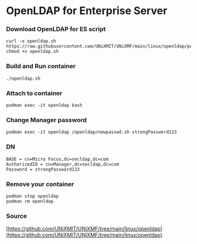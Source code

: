 # OpenLDAP for Enterprise Server

### Download OpenLDAP for ES script
```
curl -o openldap.sh https://raw.githubusercontent.com/UNiXMIT/UNiXMF/main/linux/openldap/podman.sh
chmod +x openldap.sh
```

### Build and Run container
```
./openldap.sh
```

### Attach to container
```
podman exec -it openldap bash
```

### Change Manager password
```
podman exec -it openldap /openldap/newpasswd.sh strongPassword123
```

### DN
```
BASE = cn=Micro Focus,dc=secldap,dc=com
AuthorizedID = cn=Manager,dc=secldap,dc=com
Password = strongPassword123
```

### Remove your container
```
podman stop openldap
podman rm openldap
```

### Source
[https://github.com/UNiXMIT/UNiXMF/tree/main/linux/openldap](https://github.com/UNiXMIT/UNiXMF/tree/main/linux/openldap)